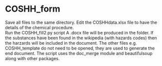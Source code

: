 # COSHH_form
Save all files to the same directory.
Edit the COSHHdata.xlsx file to have the details of the chemical procedure.  
Run the COSHH_fill2.py script
A <proceeduretitle>.docx file will be produced in the folder.
If the substances have been found in the wikipedia (with hazards codes) then the harzards will be included in the document.
The other files e.g. COSHH_template do not need to be opened, they are used to generate the end document.
The script uses the doc_merge module and beautifulsoup along with other packages.
